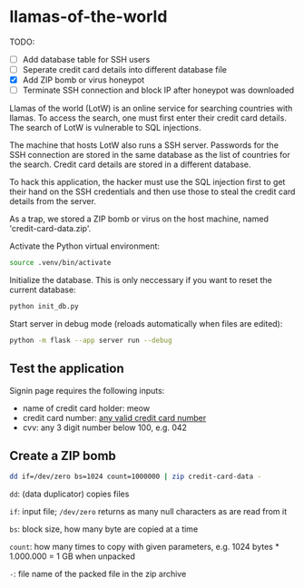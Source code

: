 # llamas-of-the-world

TODO:

- [ ] Add database table for SSH users
- [ ] Seperate credit card details into different database file
- [x] Add ZIP bomb or virus honeypot
- [ ] Terminate SSH connection and block IP after honeypot was downloaded

Llamas of the world (LotW) is an online service for searching countries with llamas. To access the search, one must first enter their credit card details. The search of LotW is vulnerable to SQL injections. 

The machine that hosts LotW also runs a SSH server. Passwords for the SSH connection are stored in the same database as the list of countries for the search. Credit card details are stored in a different database.

To hack this application, the hacker must use the SQL injection first to get their hand on the SSH credentials and then use those to steal the credit card details from the server.

As a trap, we stored a ZIP bomb or virus on the host machine, named 'credit-card-data.zip'.

Activate the Python virtual environment:
```bash
source .venv/bin/activate
```

Initialize the database. This is only neccessary if you want to reset the current database:
```bash
python init_db.py
```

Start server in debug mode (reloads automatically when files are edited):
```bash
python -m flask --app server run --debug
```

## Test the application

Signin page requires the following inputs:

- name of credit card holder: meow
- credit card number: [any valid credit card number](https://stripe.com/docs/testing#cards)
- cvv: any 3 digit number below 100, e.g. 042

## Create a ZIP bomb

```bash
dd if=/dev/zero bs=1024 count=1000000 | zip credit-card-data -
```

`dd`: (data duplicator) copies files

`if`: input file; `/dev/zero` returns as many null characters as are read from it

`bs`: block size, how many byte are copied at a time

`count`: how many times to copy with given parameters, e.g. 1024 bytes * 1.000.000 = 1 GB when unpacked

`-`: file name of the packed file in the zip archive

